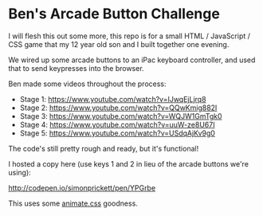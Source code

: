 Ben's Arcade Button Challenge
=============================

I will flesh this out some more, this repo is for a small HTML / JavaScript / CSS game that my 12 year old son and I built together one evening.

We wired up some arcade buttons to an iPac keyboard controller, and used that to send keypresses into the browser.

Ben made some videos throughout the process:

* Stage 1: https://www.youtube.com/watch?v=IJwqEjLjrq8
* Stage 2: https://www.youtube.com/watch?v=QQwKmig882I
* Stage 3: https://www.youtube.com/watch?v=WQJW1GmTgk0
* Stage 4: https://www.youtube.com/watch?v=uuW-ze8U67I
* Stage 5: https://www.youtube.com/watch?v=USdqAjKv9g0

The code's still pretty rough and ready, but it's functional!

I hosted a copy here (use keys 1 and 2 in lieu of the arcade buttons we're using):

http://codepen.io/simonprickett/pen/YPGrbe

This uses some [animate.css](http://daneden.github.io/animate.css/) goodness.
